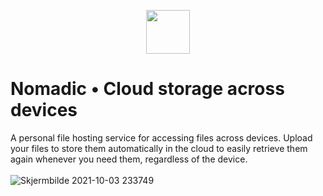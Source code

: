 <p align="center">
  <img height="70px" src="https://user-images.githubusercontent.com/49065176/135772360-da89fa1f-c3bd-4c01-9a67-159d5a47f186.png" />
</p>

# Nomadic • Cloud storage across devices
A personal file hosting service for accessing files across devices. 
Upload your files to store them automatically in the cloud to easily retrieve them again whenever you need them, regardless of the device. 
<br/> <br/>
![Skjermbilde 2021-10-03 233749](https://user-images.githubusercontent.com/49065176/135772325-16d8c124-8758-44d6-9f97-95e79e04c7e4.png)

